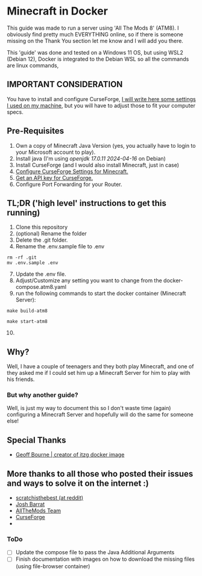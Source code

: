 # Minecraft in Docker

This guide was made to run a server using 'All The Mods 8' (ATM8). I obviously find pretty much EVERYTHING online, so if there is someone missing on the Thank You section let me know and I will add you there.

This 'guide' was done and tested on a Windows 11 OS, but using WSL2 (Debian 12), Docker is integrated to the Debian WSL so all the commands are linux commands,

## IMPORTANT CONSIDERATION

You have to install and configure CurseForge, [I will write here some settings I used on my machine](/docs/curseforge.md), but you will have to adjust those to fit your computer specs.


## Pre-Requisites

1. Own a copy of Minecraft Java Version (yes, you actually have to login to your Microsoft account to play).
2. Install java (I'm using *openjdk 17.0.11 2024-04-16* on Debian)
3. Install CurseForge (and I would also install Minecraft, just in case)
4. [Configure CurseForge Settings for Minecraft.](/docs/curseforge.md)
5. [Get an API key for CurseForge.](/docs/curseforge.md)
6. Configure Port Forwarding for your Router.

## TL;DR ('high level' instructions to get this running)

1. Clone this repository
2. (optional) Rename the folder
3. Delete the .git folder.
4. Rename the .env.sample file to .env

```shell
rm -rf .git
mv .env.sample .env
```

7. Update the .env file.
8. Adjust/Customize any setting you want to change from the docker-compose.atm8.yaml
9. run the following commands to start the docker container (Minecraft Server):

```
make build-atm8

make start-atm8
```

10. 

## Why?
Well, I have a couple of teenagers and they both play Minecraft, and one of they asked me if I could set him up a Minecraft Server for him to play with his friends.

### But why another guide?
Well, is just my way to document this so I don't waste time (again) configuring a Minecraft Server and hopefully will do the same for someone else!


## Special Thanks
- [Geoff Bourne | creator of itzg docker image](https://github.com/itzg/docker-minecraft-server)

## More thanks to all those who posted their issues and ways to solve it on the internet :)
- [scratchisthebest (at reddit)](https://www.reddit.com/r/feedthebeast/comments/e2zogj/where_to_find_mod_and_file_ids_for_mods/)
- [Josh Barrat](https://serialized.net/2021/02/minecraft_server_docker/)
- [AllTheMods Team](https://github.com/AllTheMods/ATM-8)
- [CurseForge](https://www.curseforge.com/)
- 


### ToDo
- [ ] Update the compose file to pass the Java Additional Arguments
- [ ] Finish documentation with images on how to download the missing files (using file-browser container)